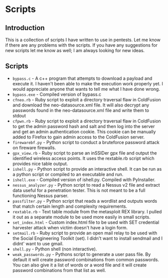 Scripts
=======

Introduction
------------
This is a collection of scripts I have written to use in pentests. Let me know if there are any problems with the scripts. If you have any suggestions for new scripts let me know as well; I am always looking for new ideas.

Scripts
-------
* `bypass.c` - A c++ program that attempts to download a payload and execute it. I haven't been able to make the execution work properly yet. I would appreciate anyone that wants to tell me what I have done wrong.
* `bypass.exe` - Compiled version of bypass.c
* `cfneo.rb` - Ruby script to exploit a directory traversal flaw in ColdFusion and download the neo-datasource.xml file. It will also decrypt any passwords found in the neo-datasource.xml file and write them to stdout
* `cfpwn.rb` - Ruby script to exploit a directory traversal flaw in ColdFusion to get the admin password hash and salt and then log into the server and get an admin authentication cookie. This cookie can be manually added to Firefox to gain admin access to the ColdFusion server.
* `firewarebf.py` - Python script to conduct a bruteforce password attack on fireware firewalls.
* `gpx_view.rb` - Ruby script to parse an inSSIDer gpx file and output the identified wireless access points. It uses the rextable.rb script which provides nice table output.
* `ishell.py` - Python script to provide an interactive shell. It can be run as a python script or compiled to an executable and run.
* `ishell.exe` - Compiled version of ishell.py. Compiled with PyInstaller.
* `nessus_analyzer.py` - Python script to read a Nessus v2 file and extract data useful for a penetration tester. This is not meant to be a full functioning Nessus parser.
* `passfilter.py` - Python script that reads a wordlist and outputs words that match certain length and complexity requirements.
* `rextable.rb` - Text table module from the metasploit REX library. I pulled it out as a separate module to be used more easily in small scripts.
* `set_index.html` - Custom index.html file to be used with SET credential harvester attack when victim doesn't have a login form.
* `setmail.rb` - Ruby script to provide an open mail relay to be used with the Social Engineering Toolkit (set). I didn't want to install sendmail and I didnt' want to use gmail.
* `shell.py` - Python shell (non interactive).
* `weak_passwords.py` - Pythons script to generate a user pass file. By default it will create password combinations from common passwords. You can also give it a list of words or a word file and it will create password combinations from that list as well.
